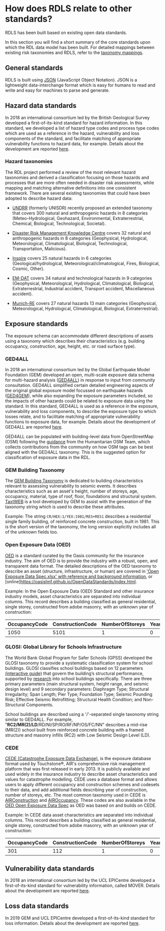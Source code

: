# How does RDLS relate to other standards?

RDLS has been built based on existing open data standards.

In this section you will find a short summary of the core standards upon which the RDL data model has been built. For detailed mappings between existing risk taxonomies and RDLS, refer to the [taxonomy mappings](../guides/mappings/index.md).

## General standards

RDLS is built using [JSON](https://www.json.org/json-en.html) (JavaScript Object Notation). JSON is a lightweight data-interchange format which is easy for humans to read and write and easy for machines to parse and generate.

## Hazard data standards

In 2018 an international consortium led by the British Geological Survey developed a first-of-its-kind standard for hazard information.
In this standard, we developed a list of hazard type codes and process type codes which are used as a reference in the hazard, vulnerability and loss components of the standard, and facilitate matching of appropriate vulnerability functions to hazard data, for example.
Details about the development are reported [here](https://riskdatalibrary.org/resources).

### Hazard taxonomies

The RDL project performed a review of the most relevant hazard taxonomies and derived a classification focusing on those hazards and processes that are more often needed in disaster risk assessments, while mapping and matching alternative definitions into one consistent framework. There are several existing taxonomies that could have been adopted to describe hazard data:

- [UNDRR](https://www.undrr.org/publication/hazard-definition-and-classification-review) (formerly UNISDR) recently proposed an extended taxonomy that covers 300 natural and anthropogenic hazards in 8 categories (Meteo-Hydrological, Geohazard, Environmental, Extraterrestrial, Chemical, Biological, Technological, Societal).

- [Disaster Risk Management Knowledge Centre](https://drmkc.jrc.ec.europa.eu/risk-data-hub) covers 32 natural and anthropogenic hazards in 8 categories (Geophysical, Hydrological, Meteorological, Climatological, Biological, Technological, Transportation, Malicious).

- [Inspire](https://inspire.ec.europa.eu/codelist/NaturalHazardCategoryValue) covers 25 natural hazards in 6 categories (Geological/hydrological, Meteorological/climatological, Fires, Biological, Cosmic, Other).

- [EM-DAT](https://www.emdat.be/classification) covers 34 natural and technological hazards in 9 categories (Geophysical, Meteorological, Hydrological, Climatological, Biological, Extraterrestrial, Industrial accident, Transport accident, Miscellaneous accident).

- [Munich-RE](https://www.cred.be/downloadFile.php?file=sites/default/files/DisCatClass_264.pdf) covers 27 natural hazards 13 main categories (Geophysical, Meteorological, Hydrological, Climatological, Biological, Extraterrestrial).

## Exposure standards

The exposure schema can accommodate different descriptions of assets using a taxonomy which describes their characteristics (e.g. building occupancy, construction, age, height, etc. or road surface type).

### GED4ALL

In 2018 an international consortium led by the Global Earthquake Model Foundation (GEM) developed an open, multi-scale exposure data schema for multi-hazard analysis ([GED4ALL](https://wiki.openstreetmap.org/wiki/GED4ALL)) in response to input from community consultation. GED4ALL simplified certain detailed engineering aspects of the original global exposure model focussed on earthquake hazards ([GED4GEM](https://journals.sagepub.com/doi/10.1177/8755293020919429)), while also expanding the exposure parameters included, so the impacts of other hazards could be related to exposure data using the standard. In this standard, GED4ALL is used as a reference in the exposure, vulnerability and loss components, to describe the exposure type to which losses relate, and to facilitate matching of appropriate vulnerability functions to exposure data, for example. Details about the development of GED4ALL are reported [here](https://riskdatalibrary.org/resources).

GED4ALL can be populated with building-level data from OpenStreetMap (OSM) following the [guidance](https://wiki.openstreetmap.org/wiki/GED4ALL) from the Humanitarian OSM Team, which collects contributions from the community on how OSM tags can be best aligned with the GED4ALL taxonomy. This is the suggested option for classification of exposure data in the RDL.

### GEM Building Taxonomy

The [GEM Building Taxonomy](https://www.globalquakemodel.org/gempublications/GEM-building-taxonomy-version-2.0) is dedicated to building characteristics relevant to assessing vulnerability to seismic events. It describes characteristics such as an asset's height, number of storeys, age, occupancy, material, type of roof, floor, foundations and structural system. [TaxtWEB](https://platform.openquake.org/taxtweb) is a tool developed by GEM to assist with the generation of the taxonomy string which is used to describe these attributes.

Example: The string `CR/HEX:1/YEX:1981/RES+RES1` describes a residential single family building, of reinforced concrete construction, built in 1981. This is the short version of the taxonomy, the long version explicitly includes all of the unknown fields too.

### Open Exposure Data (OED)

[OED](https://github.com/OasisLMF/ODS_OpenExposureData) is a standard curated by the Oasis community for the insurance industry. The aim of OED is to provide the industry with a robust, open, and transparent data format. The detailed descriptions of the OED taxonomy to describe an asset (structure, infrastructure, or human) are covered in ['Open Exposure Data Spec.xlsx' with reference and background information](https://github.com/OasisLMF/ODS_OpenExposureData/tree/develop/OpenExposureData/Docs), or \[online\]https://oasislmf.github.io/OpenDataStandards/index.html.

Example: In the Open Exposure Data (OED) Standard and other insurance industry models, asset characteristics are separated into individual columns. This record describes a building classified as general residential, single storey, constructed from adobe masonry, with an unknown year of construction:

| OccupancyCode | ConstructionCode | NumberOfStoreys | YearBuilt |
| ------------- | ---------------- | --------------- | --------- |
| 1050          | 5101             | 1               | 0         |

### GLOSI: Global Library for Schools Infrastructure

The World Bank Global Program for Safer Schools (GPSS) developed the GLOSI taxonomy to provide a systematic classification system for school buildings. GLOSI classifies school buildings based on 12 parameters [(interactive guide)](https://gpss.worldbank.org/index.php/en/node/571) that govern the building’s structural performance, supported by [research](https://www.sciencedirect.com/science/article/pii/S2212420923000742) into school buildings specifically. There are three primary parameters (main structural system, height range, and seismic design level) and 9 secondary parameters: Diaphragm Type; Structural Irregularity; Span Length; Pier Type; Foundation Type; Seismic Pounding Risk; Effective Seismic Retrofitting; Structural Health Condition; and Non-Structural Components.

School buildings are described using a '/'-separated single taxonomy string similar to GED4ALL. For example, "**RC2/MR(2)/LD**/RD/NI/SP/RO/RF/NP/OS/FC/NN" describes a mid-rise (MR(2)) school built from reinforced concrete building with a framed structure and masonry infills (RC2)   with Low Seismic Design Level (LD).

### CEDE

[CEDE (Catastrophe Exposure Data Exchange)](https://docs.air-worldwide.com/Database/CEDE/10.0/webframe.html#topic1.html), is the exposure database format used by Touchstone®, AIR's comprehensive risk management platform that was first released in early 2013. It is publicly available and used widely in the insurance industry to describe asset characteristics and values for catastrophe modelling. CEDE uses a database format and allows users to apply different occupancy and construction schemes and codesets to their data, and add additional fields describing year of construction, number of storeys, etc. The most common taxonomy used in CEDE is [AIRConstruction](https://docs.air-worldwide.com/Database/CEDE/10.0/webframe.html#topic32.html) and [AIROccupancy](https://docs.air-worldwide.com/Database/CEDE/10.0/webframe.html#topic33.html). These codes are also available in the [OED Open Exposure Data Spec](https://github.com/OasisLMF/ODS_OpenExposureData/tree/develop/OpenExposureData/Docs) as OED was based on and builds on CEDE.

Example: In CEDE data asset characteristics are separated into individual columns. This record describes a building classified as general residential, single storey, constructed from adobe masonry, with an unknown year of construction:

| OccupancyCode | ConstructionCode | NumberOfStoreys | YearBuilt |
| ------------- | ---------------- | --------------- | --------- |
| 301           | 112              | 1               | 0         |

## Vulnerability data standards

In 2018 an international consortium led by the UCL EPICentre developed a first-of-its-kind standard for vulnerability information, called MOVER.
Details about the development are reported [here](https://riskdatalibrary.org/resources).

## Loss data standards

In 2019 GEM and UCL EPICentre developed a first-of-its-kind standard for loss information.
Details about the development are reported [here](https://riskdatalibrary.org/resources).
